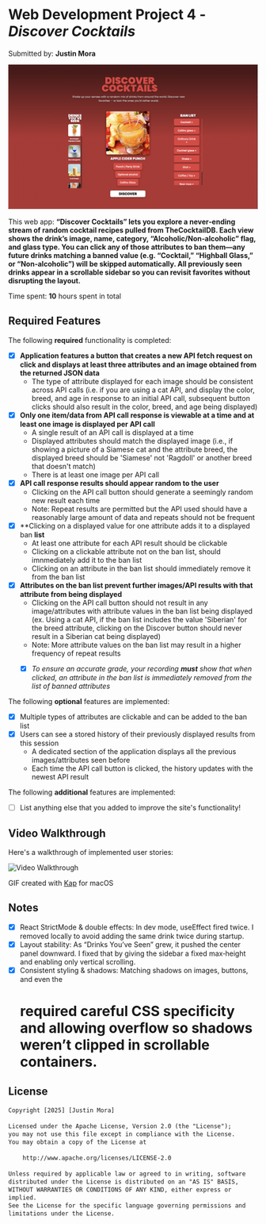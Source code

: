 # Web Development Project 4 - *Discover Cocktails*

Submitted by: **Justin Mora**

![DISCOVER COCKTAILS!](DiscoverCocktails-preview.png)

This web app: **“Discover Cocktails” lets you explore a never‑ending stream of random cocktail recipes pulled from TheCocktailDB. Each view shows the drink’s image, name, category, “Alcoholic/Non‑alcoholic” flag, and glass type. You can click any of those attributes to ban them—any future drinks matching a banned value (e.g. “Cocktail,” “Highball Glass,” or “Non‑alcoholic”) will be skipped automatically. All previously seen drinks appear in a scrollable sidebar so you can revisit favorites without disrupting the layout.**

Time spent: **10** hours spent in total

## Required Features

The following **required** functionality is completed: 

- [x] **Application features a button that creates a new API fetch request on click and displays at least three attributes and an image obtained from the returned JSON data**
  - The type of attribute displayed for each image should be consistent across API calls (i.e. if you are using a cat API, and display the color, breed, and age in response to an initial API call, subsequent button clicks should also result in the color, breed, and age being displayed)
- [x] **Only one item/data from API call response is viewable at a time and at least one image is displayed per API call**
  - A single result of an API call is displayed at a time 
  - Displayed attributes should match the displayed image (i.e., if showing a picture of a Siamese cat and the attribute breed, the displayed breed should be 'Siamese' not 'Ragdoll' or another breed that doesn't match)
  - There is at least one image per API call
- [x] **API call response results should appear random to the user**
  - Clicking on the API call button should generate a seemingly random new result each time
  - Note: Repeat results are permitted but the API used should have a reasonably large amount of data and repeats should not be frequent
- [x] **Clicking on a displayed value for one attribute adds it to a displayed ban **list**
  - At least one attribute for each API result should be clickable
  - Clicking on a clickable attribute not on the ban list, should imnmediately add it to the ban list 
  - Clicking on an attribute in the ban list should immediately remove it from the ban list 
- [x] **Attributes on the ban list prevent further images/API results with that attribute from being displayed**
  - Clicking on the API call button should not result in any image/attributes with attribute values in the ban list being displayed (ex. Using a cat API, if the ban list includes the value 'Siberian' for the breed attribute, clicking on the Discover button should never result in a Siberian cat being displayed)
  - Note: More attribute values on the ban list may result in a higher frequency of repeat results
  -  [x] _To ensure an accurate grade, your recording **must** show that when clicked, an attribute in the ban list is immediately removed from the list of banned attributes_


The following **optional** features are implemented:

- [x] Multiple types of attributes are clickable and can be added to the ban list
- [x] Users can see a stored history of their previously displayed  results from this session
  - A dedicated section of the application displays all the previous images/attributes seen before
  - Each time the API call button is clicked, the history updates with the newest API result

The following **additional** features are implemented:

* [ ] List anything else that you added to improve the site's functionality!

## Video Walkthrough

Here's a walkthrough of implemented user stories:

<img src='DiscoverCocktails-Video-Walkthrough.gif' title='Video Walkthrough' width='500px' alt='Video Walkthrough' />

GIF created with
[Kap](https://getkap.co/) for macOS

## Notes

- [x] React StrictMode & double effects: In dev mode, useEffect fired twice. I removed <StrictMode> locally to avoid adding the same drink twice during startup.
- [x] Layout stability: As “Drinks You’ve Seen” grew, it pushed the center panel downward. I fixed that by giving the sidebar a fixed max‑height and enabling only vertical scrolling.
- [x] Consistent styling & shadows: Matching shadows on images, buttons, and even the <h1> required careful CSS specificity and allowing overflow so shadows weren’t clipped in scrollable containers.

## License

    Copyright [2025] [Justin Mora]

    Licensed under the Apache License, Version 2.0 (the "License");
    you may not use this file except in compliance with the License.
    You may obtain a copy of the License at

        http://www.apache.org/licenses/LICENSE-2.0

    Unless required by applicable law or agreed to in writing, software
    distributed under the License is distributed on an "AS IS" BASIS,
    WITHOUT WARRANTIES OR CONDITIONS OF ANY KIND, either express or implied.
    See the License for the specific language governing permissions and
    limitations under the License.